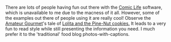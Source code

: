 <!--
.. title: The new 'comic book' thing
.. date: 2005/04/18 13:37
.. slug: the-new-comic-book-thing
.. tags:
.. link:
.. description:
-->

There are lots of people having fun out there with the [Comic Life](http://plasq.com/downloads/) software, which is unavailable to me due to the macness of it all. However, some of the examples out there of people using it are really cool! Observe the [Amateur Gourmet](http://www.amateurgourmet.com/)'s tale of [Lolita and the Pine-Nut cookies.](http://www.amateurgourmet.com/the_amateur_gourmet/2005/04/lolita_and_the_.html) It leads to a very fun to read style while still presenting the information you need. I much prefer it to the 'traditional' food blog photos-with-captions.
